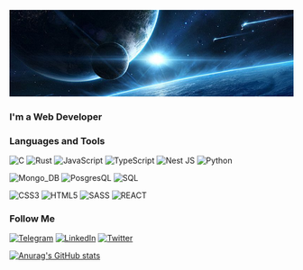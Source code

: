 ![Header](https://github.com/21Horza/21Horza/blob/master/assets/7ced32d6cfb80d49545444c0a382de3b.jpeg)

### I'm a Web Developer

### Languages and Tools
![C](https://img.shields.io/badge/-C-000?style=for-the-badge&logo=C&logoColor=6296CC) ![Rust](https://img.shields.io/badge/-Rust-000?style=for-the-badge&logo=Rust&logoColor=CE412B) ![JavaScript](https://img.shields.io/badge/-JavaScript-000?style=for-the-badge&logo=JavaScript&logoColor=e9d54d) ![TypeScript](https://img.shields.io/badge/-TypeScript-000?style=for-the-badge&logo=TypeScript&logoColor=007acc) ![Nest JS](https://img.shields.io/badge/-Nest_JS-000?style=for-the-badge&logo=NestJS&logoColor=c8334d) ![Python](https://img.shields.io/badge/-Python-000?style=for-the-badge&logo=Python)

![Mongo_DB](https://img.shields.io/badge/-Mongo_DB-000?style=for-the-badge&logo=Mongodb) ![PosgresQL](https://img.shields.io/badge/-PostgresQL-000?style=for-the-badge&logo=Postgresql) ![SQL](https://img.shields.io/badge/-SQL-000?style=for-the-badge&logo=mySQL)

![CSS3](https://img.shields.io/badge/-CSS_3-000?style=for-the-badge&logo=CSS3&logoColor=3271b3) ![HTML5](https://img.shields.io/badge/-HTML_5-000?style=for-the-badge&logo=HTML5&) ![SASS](https://img.shields.io/badge/-SASS/SCSS-000?style=for-the-badge&logo=SASS&) ![REACT](https://img.shields.io/badge/-React_JS-000?style=for-the-badge&logo=react&)

### Follow Me
[![Telegram](https://img.shields.io/badge/-Telegram-000?style=flat-square&logo=Telegram&)](https://t.me/horza_21) [![LinkedIn](https://img.shields.io/badge/-LinkedIn-000?style=flat-square&logo=LinkedIn&logoColor=007BB6)](https://www.linkedin.com/in/ilia-shuianov-0a492b1a4/) [![Twitter](https://img.shields.io/badge/-Twitter-000?style=flat-square&logo=Twitter&logoColor=1C9DEB)](https://twitter.com/21Horza)

[![Anurag's GitHub stats](https://github-readme-stats.vercel.app/api?username=21Horza&show_icons=true)](https://github.com/anuraghazra/github-readme-stats)